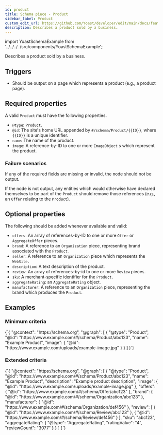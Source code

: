 ```yaml
---
id: product
title: Schema piece - Product
sidebar_label: Product
custom_edit_url: https://github.com/Yoast/developer/edit/main/docs/features/schema/pieces/product.md
description: Describes a product sold by a business.
---
```

import YoastSchemaExample from '../../../../src/components/YoastSchemaExample';

Describes a product sold by a business.

## Triggers
* Should be output on a page which represents a product (e.g., a product page).

## Required properties
A valid `Product` must have the following properties.

* `@type`: `Product`.
* `@id`: The site's home URL appended by `#/schema/Product/{{ID}}`, where `{{ID}}` is a unique identifier.
* `name`: The name of the product.
* `image`: A reference-by-ID to one or more `ImageObject` s which represent the product.

### Failure scenarios
If any of the required fields are missing or invalid, the node should not be output.

If the node is not output, any entities which would otherwise have declared themselves to be part of the `Product` should remove those references (e.g., an `Offer` relating to the `Product`).

## Optional properties
The following should be added whenever available and valid:

* `offers`: An array of references-by-ID to one or more `Offer` or `AggregateOffer` pieces.
* `brand`: A reference to an `Organization` piece, representing brand associated with the `Product`.
* `seller`: A reference to an `Organization` piece which represents the `WebSite.`
* `description`: A text description of the product.
* `review`: An array of references-by-id to one or more `Review` pieces.
* `sku`: A merchant-specific identifier for the `Product`.
* `aggregateRating`: an `AggregateRating` object.
* `manufacturer`: A reference to an `Organization` piece, representing the brand which produces the `Product`.

## Examples

### Minimum criteria

<YoastSchemaExample>
{`{
      "@context": "https://schema.org",
      "@graph": [
          {
              "@type": "Product",
              "@id": "https://www.example.com/#/schema/Product/abc123",
              "name": "Example Product",
              "image": {
                  "@id": "https://www.example.com/uploads/example-image.jpg"
              }
          }
      ]
  }`}
</YoastSchemaExample>

### Extended criteria

<YoastSchemaExample>
{`{
      "@context": "https://schema.org",
      "@graph": [
          {
              "@type": "Product",
              "@id": "https://www.example.com/#/schema/Product/abc123",
              "name": "Example Product",
              "description": "Example product description",
              "image": {
                  "@id": "https://www.example.com/uploads/example-image.jpg"
              },
              "offers": {
                  "@id": "https://www.example.com/#/schema/Offer/abc123"
              },
              "brand": {
                  "@id": "https://www.example.com/#/schema/Organization/abc123"
              },
              "manufacturer": {
                  "@id": "https://www.example.com/#/schema/Organization/def456"
              },
              "review": [
                  {
                      "@id": "https://www.example.com/#/schema/Review/abc123"
                  },
                  {
                      "@id": "https://www.example.com/#/schema/Review/def456"
                  }
              ],
              "sku": "abc123",
              "aggregateRating": {
                  "@type": "AggregateRating",
                  "ratingValue": "4",
                  "reviewCount": "3077"
              }
          }
      ]
  }`}
</YoastSchemaExample>

